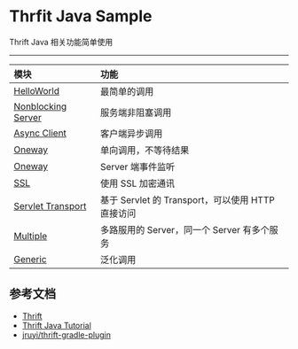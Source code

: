 # Thrfit Java Sample 

Thrift Java 相关功能简单使用

---

|模块|功能|
|:--|:---|
|[HelloWorld](helloworld)| 最简单的调用|
|[Nonblocking Server](nonblocking-server)| 服务端非阻塞调用|
|[Async Client](async)| 客户端异步调用|
|[Oneway](oneway)| 单向调用，不等待结果|
|[Oneway](event-handler)| Server 端事件监听|
|[SSL](ssl)| 使用 SSL 加密通讯|
|[Servlet Transport](servlet)| 基于 Servlet 的 Transport，可以使用 HTTP 直接访问|
|[Multiple](multiple)| 多路服用的 Server，同一个 Server 有多个服务|
|[Generic]()| 泛化调用|

## 参考文档

- [Thrift](http://thrift.apache.org/)
- [Thrift Java Tutorial](https://github.com/apache/thrift/tree/master/tutorial/java)
- [jruyi/thrift-gradle-plugin](https://github.com/jruyi/thrift-gradle-plugin)